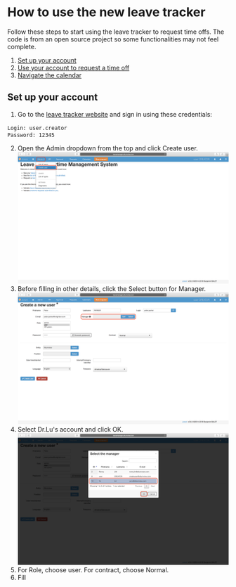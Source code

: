 # How to use the new leave tracker
Follow these steps to start using the leave tracker to request time offs. The code is from an open source project so some functionalities may not feel complete. 
 1. [Set up your account](#Setup)
 2. [Use your account to request a time off](http://example.com/)
 3. [Navigate the calendar](http://example.com/) 

## <a name="Setup"></a> Set up your account

 1. Go to the [leave tracker website](http://leavemanager.altumview.com/jorani) and sign in using these credentials:
```
Login: user.creator 
Password: 12345
```

 2. Open the Admin dropdown from the top and click Create user. ![1](img/1.png)
 3. Before filling in other details, click the Select button for Manager. ![1.5](img/1.5.png)
 4. Select Dr.Lu's account and click OK. ![1.7](img/1.7.png)
 5. For Role, choose user. For contract, choose Normal. 
 6. Fill


<!--stackedit_data:
eyJoaXN0b3J5IjpbMTg1NTg4NDc4OSwtMTA1MjIwNDk0MCwxOD
Q3MzY2NjI0LDE1OTQ5NDYxODQsLTYwMzg3MzEwLC0xMTIyNTcz
MzE2LDUyNTg2NjYxNiwtNTMxNjE1MjgzLC01MTA5NDQyNjQsLT
E1OTk5MTYwMjEsODY5MzIzMjQ2XX0=
-->